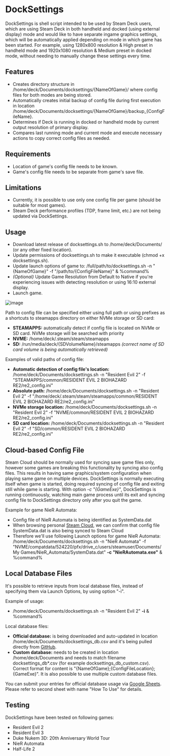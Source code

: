 DockSettings
============

DockSettings is shell script intended to be used by Steam Deck users, which are using Steam Deck in both handheld and docked (using external display) mode and would like to have separate ingame graphics settings, which will be automatically applied depending on mode in which game has been started. For example, using 1280x800 resolution & High preset in handheld mode and 1920x1080 resolution & Medium preset in docked mode, without needing to manually change these settings every time.

Features
--------
- Creates directory structure in /home/deck/Documents/docksettings/{NameOfGame}/ where config files for both modes are being stored.
- Automatically creates initial backup of config file during first execution in location /home/deck/Documents/docksettings/{NameOfGame}/backup_{ConfigFileName}.
- Determines if Deck is running in docked or handheld mode by current output resolution of primary display.
- Compares last running mode and current mode and execute necessary actions to copy correct config files as needed.

Requirements
------------
- Location of game's config file needs to be known.
- Game's config file needs to be separate from game's save file.

Limitations
-----------
- Currently, it is possible to use only one config file per game (should be suitable for most games).
- Steam Deck performance profiles (TDP, frame limit, etc.) are not being updated via DockSettings.

Usage
-----
- Download latest release of docksettings.sh to /home/deck/Documents/ (or any other fixed location).
- Update permissions of docksettings.sh to make it executable (chmod +x docksettings.sh).
- Update launch options of game to: /full/path/to/docksettings.sh -n "{NameOfGame}" -f "/path/to/{ConfigFileName}" & %command%
- _(Optional)_ Update Game Resolution from Default to Native if you're experiencing issues with detecting resolution or using 16:10 external display.
- Launch game.

![image](https://github.com/msterbi/docksettings/assets/50196622/86be7f19-2c7c-4f5b-9d6b-9106ddaa3afc)

Path to config file can be specified either using full path or using prefixes as a shortcuts to steamapps directory on either NVMe storage or SD card:
- **STEAMAPPS:** automatically detect if config file is located on NVMe or SD card. NVMe storage will be searched with priority
- **NVME:** /home/deck/.steam/steam/steamapps
- **SD:** /run/media/deck/{SDVolumeName}/steamapps _(correct name of SD card volume is being automatically retrieved)_

Examples of valid paths of config file:
- **Automatic detection of config file's location:** /home/deck/Documents/docksettings.sh -n "Resident Evil 2" -f "STEAMAPPS/common/RESIDENT EVIL 2  BIOHAZARD RE2/re2_config.ini"
- **Absolute path:** /home/deck/Documents/docksettings.sh -n "Resident Evil 2" -f "/home/deck/.steam/steam/steamapps/common/RESIDENT EVIL 2  BIOHAZARD RE2/re2_config.ini"
- **NVMe storage location:** /home/deck/Documents/docksettings.sh -n "Resident Evil 2" -f "NVME/common/RESIDENT EVIL 2  BIOHAZARD RE2/re2_config.ini"
- **SD card location:** /home/deck/Documents/docksettings.sh -n "Resident Evil 2" -f "SD/common/RESIDENT EVIL 2  BIOHAZARD RE2/re2_config.ini"

Cloud-based Config File
-----------------------
Steam Cloud should be normally used for syncing save game files only, however some games are breaking this functionality by syncing also config files. This results in having same graphics/system configuration when playing same game on multiple devices. DockSettings is normally executing itself when game is started, doing required syncing of config file and exiting still while game is starting. With option _-c "{GameExe}"_, DockSettings is running continuously, watching main game process until its exit and syncing config file to DockSettings directory only after you quit the game.

Example for game NieR Automata:

- Config file of NieR Automata is being identified as SystemData.dat
- When browsing personal [Steam Cloud](https://store.steampowered.com/account/remotestorage), we can confirm that config file SystemData.dat is also being synced to Steam Cloud
- Therefore we'll use following Launch options for game NieR Automata:
/home/deck/Documents/docksettings.sh -n "NieR Automata" -f "NVME/compatdata/524220/pfx/drive_c/users/steamuser/Documents/My Games/NieR_Automata/SystemData.dat" **-c "NieRAutomata.exe"** & %command%

Local Database Files
--------------------
It's possible to retrieve inputs from local database files, instead of specifying them via Launch Options, by using option "-i".

Example of usage:
- /home/deck/Documents/docksettings.sh -n "Resident Evil 2" **-i** & %command%

Local database files:
- **Official database:** is being downloaded and auto-updated in location /home/deck/Documents/docksettings_db.csv and it's being pulled directly from [GitHub](https://raw.githubusercontent.com/msterbi/docksettings/main/docksettings_db.csv).
- **Custom database:** needs to be created in location /home/deck/Documents and needs to match filename docksettings_db*.csv (for example docksettings_db_custom.csv). Correct format for content is "{NameOfGame};{ConfigFileLocation};{GameExe}". It is also possible to use multiple custom database files.

You can submit your entries for official database usage via [Google Sheets](https://docs.google.com/spreadsheets/d/1rqgKSCAeK0FmybbF7VlGhhxGjgN4wHVfaFMGTTueBJc/edit?usp=sharing). Please refer to second sheet with name "How To Use" for details.

Testing
-------
DockSettings have been tested on following games:
- Resident Evil 2
- Resident Evil 3
- Duke Nukem 3D: 20th Anniversary World Tour
- NieR Automata
- Half-Life 2
